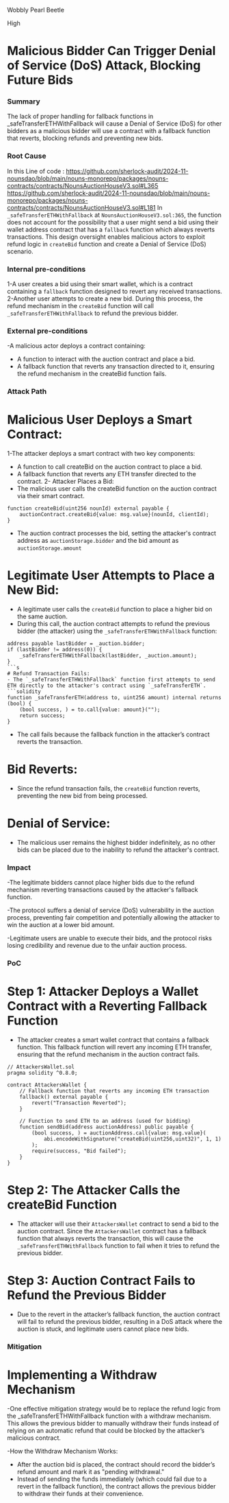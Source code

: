 Wobbly Pearl Beetle

High

# Malicious Bidder Can Trigger Denial of Service (DoS) Attack, Blocking Future Bids

### Summary

The lack of proper handling for fallback functions in _safeTransferETHWithFallback will cause a Denial of Service (DoS) for other bidders as a malicious bidder will use a contract with a fallback function that reverts, blocking refunds and preventing new bids.

### Root Cause

In this Line of code : 
https://github.com/sherlock-audit/2024-11-nounsdao/blob/main/nouns-monorepo/packages/nouns-contracts/contracts/NounsAuctionHouseV3.sol#L365
https://github.com/sherlock-audit/2024-11-nounsdao/blob/main/nouns-monorepo/packages/nouns-contracts/contracts/NounsAuctionHouseV3.sol#L181
In `_safeTransferETHWithFallback` at `NounsAuctionHouseV3.sol:365`, the function does not account for the possibility that a user might send a bid using their wallet address contract that has a `fallback` function which always reverts transactions. This design oversight enables malicious actors to exploit refund logic in `createBid` function and create a Denial of Service (DoS) scenario.


### Internal pre-conditions

1-A user creates a bid using their smart wallet, which is a contract containing a `fallback` function designed to revert any received transactions.
2-Another user attempts to create a new bid. During this process, the refund mechanism in the `createBid` function will call `_safeTransferETHWithFallback` to refund the previous bidder.

### External pre-conditions

-A malicious actor deploys a contract containing:
- A function to interact with the auction contract and place a bid.
- A fallback function that reverts any transaction directed to it, ensuring the refund mechanism in the createBid function fails.

### Attack Path

# Malicious User Deploys a Smart Contract:
1-The attacker deploys a smart contract with two key components:
- A function to call createBid on the auction contract to place a bid.
- A fallback function that reverts any ETH transfer directed to the contract.
2- Attacker Places a Bid:
- The malicious user calls the createBid function on the auction contract via their smart contract.
```solidity
function createBid(uint256 nounId) external payable {
    auctionContract.createBid{value: msg.value}(nounId, clientId);
}
```
- The auction contract processes the bid, setting the attacker's contract address as `auctionStorage.bidder` and the bid amount as `auctionStorage.amount`
# Legitimate User Attempts to Place a New Bid:
- A legitimate user calls the `createBid` function to place a higher bid on the same auction.
- During this call, the auction contract attempts to refund the previous bidder (the attacker) using the `_safeTransferETHWithFallback` function:
```solidity
address payable lastBidder = _auction.bidder;
if (lastBidder != address(0)) {
    _safeTransferETHWithFallback(lastBidder, _auction.amount);
}
```s
# Refund Transaction Fails:
- The `_safeTransferETHWithFallback` function first attempts to send ETH directly to the attacker's contract using `_safeTransferETH`.
```solidity
function _safeTransferETH(address to, uint256 amount) internal returns (bool) {
    (bool success, ) = to.call{value: amount}("");
    return success;
}
```
- The call fails because the fallback function in the attacker’s contract reverts the transaction.
# Bid Reverts:
- Since the refund transaction fails, the `createBid` function reverts, preventing the new bid from being processed.
# Denial of Service:
- The malicious user remains the highest bidder indefinitely, as no other bids can be placed due to the inability to refund the attacker's contract.

### Impact

-The legitimate bidders cannot place higher bids due to the refund mechanism reverting transactions caused by the attacker's fallback function.

-The protocol suffers a denial of service (DoS) vulnerability in the auction process, preventing fair competition and potentially allowing the attacker to win the auction at a lower bid amount.

-Legitimate users are unable to execute their bids, and the protocol risks losing credibility and revenue due to the unfair auction process.

### PoC

# Step 1: Attacker Deploys a Wallet Contract with a Reverting Fallback Function
- The attacker creates a smart wallet contract that contains a fallback function. This fallback function will revert any incoming ETH transfer, ensuring that the refund mechanism in the auction contract fails.
```solidity
// AttackersWallet.sol
pragma solidity ^0.8.0;

contract AttackersWallet {
    // Fallback function that reverts any incoming ETH transaction
    fallback() external payable {
        revert("Transaction Reverted");
    }

    // Function to send ETH to an address (used for bidding)
    function sendBid(address auctionAddress) public payable {
        (bool success, ) = auctionAddress.call{value: msg.value}(
            abi.encodeWithSignature("createBid(uint256,uint32)", 1, 1)
        );
        require(success, "Bid failed");
    }
}
```
# Step 2: The Attacker Calls the createBid Function
- The attacker will use their `AttackersWallet` contract to send a bid to the auction contract. Since the `AttackersWallet` contract has a fallback function that always reverts the transaction, this will cause the `_safeTransferETHWithFallback` function to fail when it tries to refund the previous bidder.
# Step 3: Auction Contract Fails to Refund the Previous Bidder
- Due to the revert in the attacker’s fallback function, the auction contract will fail to refund the previous bidder, resulting in a DoS attack where the auction is stuck, and legitimate users cannot place new bids.

### Mitigation

# Implementing a Withdraw Mechanism
-One effective mitigation strategy would be to replace the refund logic from the _safeTransferETHWithFallback function with a withdraw mechanism. This allows the previous bidder to manually withdraw their funds instead of relying on an automatic refund that could be blocked by the attacker’s malicious contract.

-How the Withdraw Mechanism Works:
- After the auction bid is placed, the contract should record the bidder’s refund amount and mark it as "pending withdrawal."
- Instead of sending the funds immediately (which could fail due to a revert in the fallback function), the contract allows the previous bidder to withdraw their funds at their convenience.